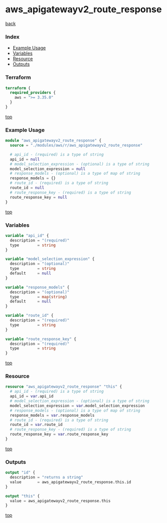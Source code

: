 # aws_apigatewayv2_route_response

[back](../aws.md)

### Index

- [Example Usage](#example-usage)
- [Variables](#variables)
- [Resource](#resource)
- [Outputs](#outputs)

### Terraform

```terraform
terraform {
  required_providers {
    aws = ">= 3.35.0"
  }
}
```

[top](#index)

### Example Usage

```terraform
module "aws_apigatewayv2_route_response" {
  source = "./modules/aws/r/aws_apigatewayv2_route_response"

  # api_id - (required) is a type of string
  api_id = null
  # model_selection_expression - (optional) is a type of string
  model_selection_expression = null
  # response_models - (optional) is a type of map of string
  response_models = {}
  # route_id - (required) is a type of string
  route_id = null
  # route_response_key - (required) is a type of string
  route_response_key = null
}
```

[top](#index)

### Variables

```terraform
variable "api_id" {
  description = "(required)"
  type        = string
}

variable "model_selection_expression" {
  description = "(optional)"
  type        = string
  default     = null
}

variable "response_models" {
  description = "(optional)"
  type        = map(string)
  default     = null
}

variable "route_id" {
  description = "(required)"
  type        = string
}

variable "route_response_key" {
  description = "(required)"
  type        = string
}
```

[top](#index)

### Resource

```terraform
resource "aws_apigatewayv2_route_response" "this" {
  # api_id - (required) is a type of string
  api_id = var.api_id
  # model_selection_expression - (optional) is a type of string
  model_selection_expression = var.model_selection_expression
  # response_models - (optional) is a type of map of string
  response_models = var.response_models
  # route_id - (required) is a type of string
  route_id = var.route_id
  # route_response_key - (required) is a type of string
  route_response_key = var.route_response_key
}
```

[top](#index)

### Outputs

```terraform
output "id" {
  description = "returns a string"
  value       = aws_apigatewayv2_route_response.this.id
}

output "this" {
  value = aws_apigatewayv2_route_response.this
}
```

[top](#index)